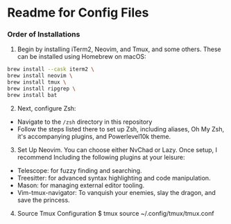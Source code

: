 # Readme for Config Files

### Order of Installations

1. Begin by installing iTerm2, Neovim, and Tmux, and some others. These can be installed using Homebrew on macOS:
``` BASH
brew install --cask iterm2 \
brew install neovim \
brew install tmux \
brew install ripgrep \
brew install bat 
```
2. Next, configure Zsh:
- Navigate to the `/zsh` directory in this repository
- Follow the steps listed there to set up Zsh, including aliases, Oh My Zsh, it's accompanying plugins, and Powerlevel10k theme.

3. Set Up Neovim. You can choose either NvChad or Lazy. Once setup, I recommend Including the following plugins at your leisure:
- Telescope: for fuzzy finding and searching.
- Treesitter: for advanced syntax highlighting and code manipulation.
- Mason: for managing external editor tooling.
- Vim-tmux-navigator: To vanquish your enemies, slay the dragon, and save the princess. 

4. Source Tmux Configuration
$ tmux source ~/.config/tmux/tmux.conf

